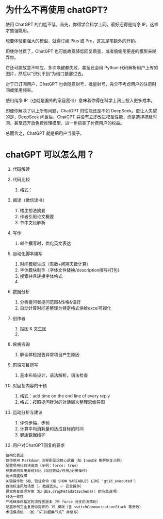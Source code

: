 # 为什么不再使用 chatGPT?

使用 ChatGPT 的门槛不低。首先，你得学会科学上网，最好还得是纯净 IP，这样才勉强能用。

想要体验更强大的模型，就得订阅 Plus 或 Pro，这又是笔额外的开销。

即使你付费了，ChatGPT 也可能故意降低回复质量，或者偷偷用更差的模型来糊弄你。

它还可能故意不响应，多次唤醒都失败，甚至还会用 Python 代码解析用户上传的图片，然后以“识别不到”为借口搪塞过去。

对于已订阅用户，ChatGPT 也会随意封号，批量封号，完全不考虑用户的注册时间或使用频率。

使用纯净 IP（也就是国外的家庭宽带）意味着你得在科学上网上投入更多成本。

即便你解决了以上所有问题，ChatGPT 的性能还是不如 DeepSeek。更让人失望的是，DeepSeek 问世后，ChatGPT 并没有立即改进模型性能，而是选择拖延时间，甚至还开放免费推理模型，进一步损害了付费用户的权益。

总而言之，ChatGPT 就是把用户当傻子。

# chatGPT 可以怎么用？

1. 代码解读
2. 代码比较
   1. 格式：
3. 阅读（微信读书）
   1. 楼主想法摘要
   2. 作者引用论文概要
   3. 书中文段解析
4. 写作
   1. 邮件撰写时，优化英文表达
5. 自动化脚本编写
   1. 时间模板生成（周数+间隔天数计算）
   2. 字体模块制作（字体文件替换/description撰写/打包）
   3. 搜索并且转换字体格式
   4. 
6. 数据分析
   1. 分析提问者提问范围&性格&偏好
   2. 自动计算时间差整理为特定格式供给excel可视化
7. 创作者
   1. 抠图 & 文生图
   2. 
8. 疾病咨询
   1. 解读体检报告异常项目产生原因
9. 前端项目撰写
   1. 基本布局设计，语法解析，语法检查
10. 对回复内容的干预
    1. 格式：add time on the end line of every reply
    2. 格式：按照提问针对的对话层次整理思维导图

11. 运动分析与建议
    1. 评价步幅，步频
    2. 计算平均消耗量和达成目标的时间
    3. 健康数据维护

12. 用户对ChatGPT回复的要求
```
​​结构化表述​​
始终使用 Markdown 流程图呈现核心逻辑（如 InnoDB 集群恢复流程）
配置项用​​代码块高亮​​（示例：force: true）
参数说明采用​​表格对比​​（风险等级/作用/必要操作）
​​技术深度保障​​
关键操作附 ​​SQL 验证命令​​（如 SHOW VARIABLES LIKE 'gtid_executed'）
自动标注​​风险场景​​（⚠️ 数据丢失、✅ 安全操作）
保留灾变处理方案（如 dba.dropMetadataSchema() 的应急说明）
​​对话一致性​​
严格继承你指定的流程图版本（带 force 分支的决策树）
配置示例完全复用你提供的 JS 模板（含 switchCommunicationStack 等参数）
术语保持统一（如 “GTID超集节点” 非缩写）
```